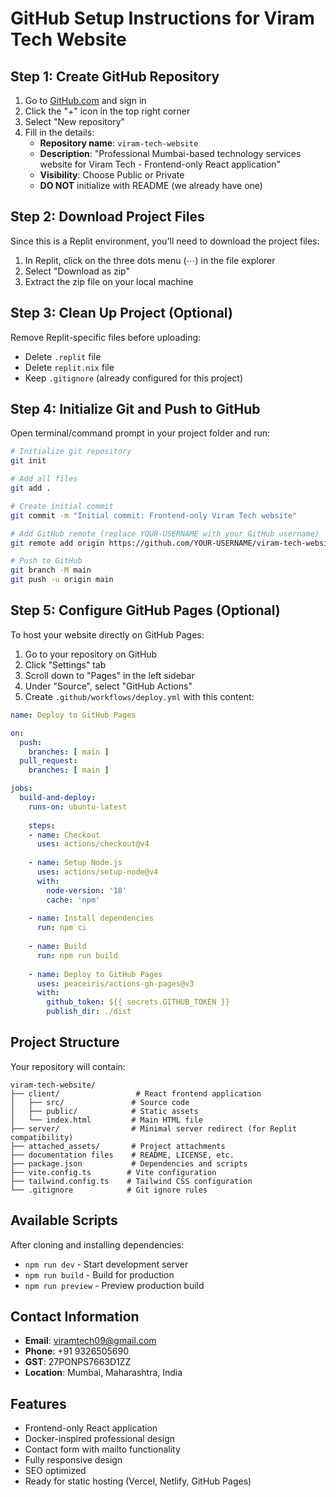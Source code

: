 # GitHub Setup Instructions for Viram Tech Website

## Step 1: Create GitHub Repository

1. Go to [GitHub.com](https://github.com) and sign in
2. Click the "+" icon in the top right corner
3. Select "New repository"
4. Fill in the details:
   - **Repository name**: `viram-tech-website`
   - **Description**: "Professional Mumbai-based technology services website for Viram Tech - Frontend-only React application"
   - **Visibility**: Choose Public or Private
   - **DO NOT** initialize with README (we already have one)

## Step 2: Download Project Files

Since this is a Replit environment, you'll need to download the project files:

1. In Replit, click on the three dots menu (⋯) in the file explorer
2. Select "Download as zip"
3. Extract the zip file on your local machine

## Step 3: Clean Up Project (Optional)

Remove Replit-specific files before uploading:
- Delete `.replit` file
- Delete `replit.nix` file
- Keep `.gitignore` (already configured for this project)

## Step 4: Initialize Git and Push to GitHub

Open terminal/command prompt in your project folder and run:

```bash
# Initialize git repository
git init

# Add all files
git add .

# Create initial commit
git commit -m "Initial commit: Frontend-only Viram Tech website"

# Add GitHub remote (replace YOUR-USERNAME with your GitHub username)
git remote add origin https://github.com/YOUR-USERNAME/viram-tech-website.git

# Push to GitHub
git branch -M main
git push -u origin main
```

## Step 5: Configure GitHub Pages (Optional)

To host your website directly on GitHub Pages:

1. Go to your repository on GitHub
2. Click "Settings" tab
3. Scroll down to "Pages" in the left sidebar
4. Under "Source", select "GitHub Actions"
5. Create `.github/workflows/deploy.yml` with this content:

```yaml
name: Deploy to GitHub Pages

on:
  push:
    branches: [ main ]
  pull_request:
    branches: [ main ]

jobs:
  build-and-deploy:
    runs-on: ubuntu-latest
    
    steps:
    - name: Checkout
      uses: actions/checkout@v4
      
    - name: Setup Node.js
      uses: actions/setup-node@v4
      with:
        node-version: '18'
        cache: 'npm'
        
    - name: Install dependencies
      run: npm ci
      
    - name: Build
      run: npm run build
      
    - name: Deploy to GitHub Pages
      uses: peaceiris/actions-gh-pages@v3
      with:
        github_token: ${{ secrets.GITHUB_TOKEN }}
        publish_dir: ./dist
```

## Project Structure

Your repository will contain:
```
viram-tech-website/
├── client/                 # React frontend application
│   ├── src/               # Source code
│   ├── public/            # Static assets
│   └── index.html         # Main HTML file
├── server/                # Minimal server redirect (for Replit compatibility)
├── attached_assets/       # Project attachments
├── documentation files    # README, LICENSE, etc.
├── package.json           # Dependencies and scripts
├── vite.config.ts        # Vite configuration
├── tailwind.config.ts    # Tailwind CSS configuration
└── .gitignore            # Git ignore rules
```

## Available Scripts

After cloning and installing dependencies:

- `npm run dev` - Start development server
- `npm run build` - Build for production
- `npm run preview` - Preview production build

## Contact Information

- **Email**: viramtech09@gmail.com
- **Phone**: +91 9326505690
- **GST**: 27PONPS7663D1ZZ
- **Location**: Mumbai, Maharashtra, India

## Features

- Frontend-only React application
- Docker-inspired professional design
- Contact form with mailto functionality
- Fully responsive design
- SEO optimized
- Ready for static hosting (Vercel, Netlify, GitHub Pages)